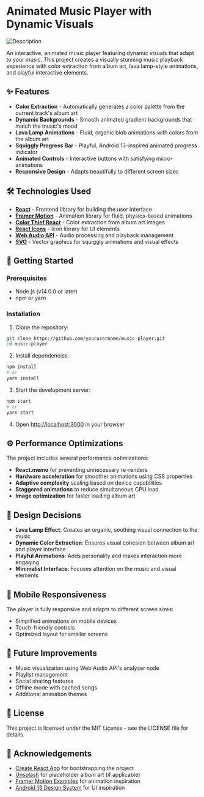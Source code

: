 # Animated Music Player with Dynamic Visuals

![Description](https://media4.giphy.com/media/v1.Y2lkPTc5MGI3NjExZWc1cHhscGp6ZnlnaGlwdWZwcm00ZXBlY3Y4aGMxYmNhc242OHAwbiZlcD12MV9pbnRlcm5hbF9naWZfYnlfaWQmY3Q9Zw/IT2Oo3Iba8UOB4itLs/giphy.gif)

An interactive, animated music player featuring dynamic visuals that adapt to your music. This project creates a visually stunning music playback experience with color extraction from album art, lava lamp-style animations, and playful interactive elements.

## ✨ Features

- **Color Extraction** - Automatically generates a color palette from the current track's album art
- **Dynamic Backgrounds** - Smooth animated gradient backgrounds that match the music's mood
- **Lava Lamp Animations** - Fluid, organic blob animations with colors from the album art
- **Squiggly Progress Bar** - Playful, Android 13-inspired animated progress indicator
- **Animated Controls** - Interactive buttons with satisfying micro-animations
- **Responsive Design** - Adapts beautifully to different screen sizes

## 🛠️ Technologies Used

- **[React](https://reactjs.org/)** - Frontend library for building the user interface
- **[Framer Motion](https://www.framer.com/motion/)** - Animation library for fluid, physics-based animations
- **[Color Thief React](https://www.npmjs.com/package/color-thief-react)** - Color extraction from album art images
- **[React Icons](https://react-icons.github.io/react-icons/)** - Icon library for UI elements
- **[Web Audio API](https://developer.mozilla.org/en-US/docs/Web/API/Web_Audio_API)** - Audio processing and playback management
- **[SVG](https://developer.mozilla.org/en-US/docs/Web/SVG)** - Vector graphics for squiggly animations and visual effects

## 🚀 Getting Started

### Prerequisites

- Node.js (v14.0.0 or later)
- npm or yarn

### Installation

1. Clone the repository:
```bash
git clone https://github.com/yourusername/music-player.git
cd music-player
```

2. Install dependencies:
```bash
npm install
# or
yarn install
```

3. Start the development server:
```bash
npm start
# or
yarn start
```

4. Open [http://localhost:3000](http://localhost:3000) in your browser


## ⚙️ Performance Optimizations

The project includes several performance optimizations:

- **React.memo** for preventing unnecessary re-renders
- **Hardware acceleration** for smoother animations using CSS properties
- **Adaptive complexity** scaling based on device capabilities
- **Staggered animations** to reduce simultaneous CPU load
- **Image optimization** for faster loading album art

## 🎨 Design Decisions

- **Lava Lamp Effect**: Creates an organic, soothing visual connection to the music
- **Dynamic Color Extraction**: Ensures visual cohesion between album art and player interface
- **Playful Animations**: Adds personality and makes interaction more engaging
- **Minimalist Interface**: Focuses attention on the music and visual elements

## 📱 Mobile Responsiveness

The player is fully responsive and adapts to different screen sizes:
- Simplified animations on mobile devices
- Touch-friendly controls
- Optimized layout for smaller screens

## 🔮 Future Improvements

- Music visualization using Web Audio API's analyzer node
- Playlist management
- Social sharing features
- Offline mode with cached songs
- Additional animation themes

## 📄 License

This project is licensed under the MIT License - see the LICENSE file for details.

## 🙏 Acknowledgements

- [Create React App](https://create-react-app.dev/) for bootstrapping the project
- [Unsplash](https://unsplash.com) for placeholder album art (if applicable)
- [Framer Motion Examples](https://www.framer.com/motion/examples/) for animation inspiration
- [Android 13 Design System](https://material.io/blog/android-13-beta) for UI inspiration

